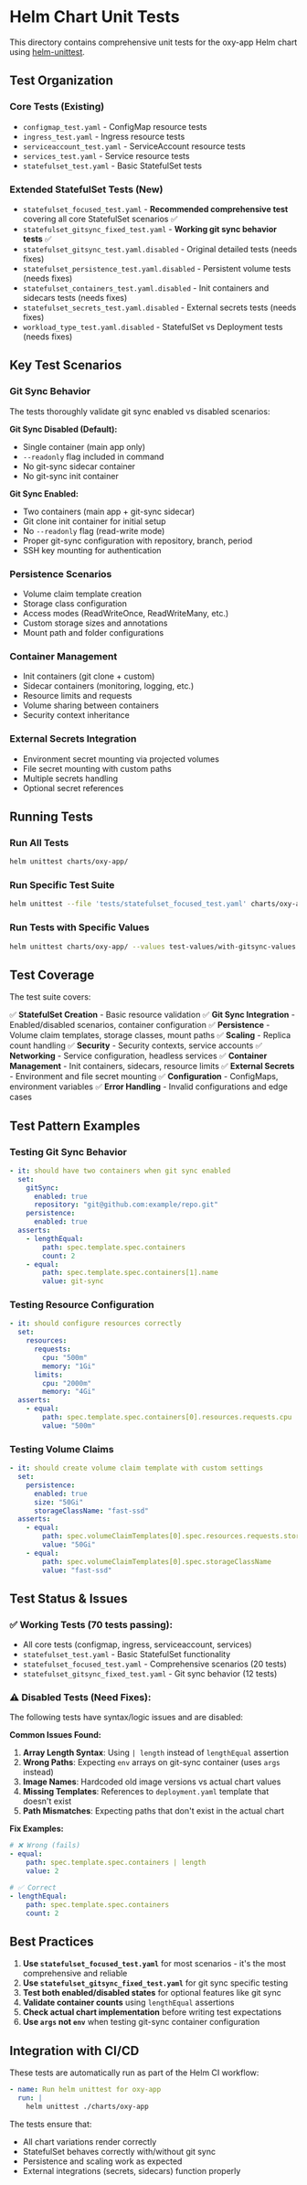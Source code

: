 # Helm Chart Unit Tests

This directory contains comprehensive unit tests for the oxy-app Helm chart using [helm-unittest](https://github.com/quintush/helm-unittest).

## Test Organization

### Core Tests (Existing)
- `configmap_test.yaml` - ConfigMap resource tests
- `ingress_test.yaml` - Ingress resource tests
- `serviceaccount_test.yaml` - ServiceAccount resource tests
- `services_test.yaml` - Service resource tests
- `statefulset_test.yaml` - Basic StatefulSet tests

### Extended StatefulSet Tests (New)
- `statefulset_focused_test.yaml` - **Recommended comprehensive test** covering all core StatefulSet scenarios ✅
- `statefulset_gitsync_fixed_test.yaml` - **Working git sync behavior tests** ✅
- `statefulset_gitsync_test.yaml.disabled` - Original detailed tests (needs fixes)
- `statefulset_persistence_test.yaml.disabled` - Persistent volume tests (needs fixes)
- `statefulset_containers_test.yaml.disabled` - Init containers and sidecars tests (needs fixes)
- `statefulset_secrets_test.yaml.disabled` - External secrets tests (needs fixes)
- `workload_type_test.yaml.disabled` - StatefulSet vs Deployment tests (needs fixes)

## Key Test Scenarios

### Git Sync Behavior
The tests thoroughly validate git sync enabled vs disabled scenarios:

**Git Sync Disabled (Default):**
- Single container (main app only)
- `--readonly` flag included in command
- No git-sync sidecar container
- No git-sync init container

**Git Sync Enabled:**
- Two containers (main app + git-sync sidecar)
- Git clone init container for initial setup
- No `--readonly` flag (read-write mode)
- Proper git-sync configuration with repository, branch, period
- SSH key mounting for authentication

### Persistence Scenarios
- Volume claim template creation
- Storage class configuration
- Access modes (ReadWriteOnce, ReadWriteMany, etc.)
- Custom storage sizes and annotations
- Mount path and folder configurations

### Container Management
- Init containers (git clone + custom)
- Sidecar containers (monitoring, logging, etc.)
- Resource limits and requests
- Volume sharing between containers
- Security context inheritance

### External Secrets Integration
- Environment secret mounting via projected volumes
- File secret mounting with custom paths
- Multiple secrets handling
- Optional secret references

## Running Tests

### Run All Tests
```bash
helm unittest charts/oxy-app/
```

### Run Specific Test Suite
```bash
helm unittest --file 'tests/statefulset_focused_test.yaml' charts/oxy-app/
```

### Run Tests with Specific Values
```bash
helm unittest charts/oxy-app/ --values test-values/with-gitsync-values.yaml
```

## Test Coverage

The test suite covers:

✅ **StatefulSet Creation** - Basic resource validation
✅ **Git Sync Integration** - Enabled/disabled scenarios, container configuration
✅ **Persistence** - Volume claim templates, storage classes, mount paths
✅ **Scaling** - Replica count handling
✅ **Security** - Security contexts, service accounts
✅ **Networking** - Service configuration, headless services
✅ **Container Management** - Init containers, sidecars, resource limits
✅ **External Secrets** - Environment and file secret mounting
✅ **Configuration** - ConfigMaps, environment variables
✅ **Error Handling** - Invalid configurations and edge cases

## Test Pattern Examples

### Testing Git Sync Behavior
```yaml
- it: should have two containers when git sync enabled
  set:
    gitSync:
      enabled: true
      repository: "git@github.com:example/repo.git"
    persistence:
      enabled: true
  asserts:
    - lengthEqual:
        path: spec.template.spec.containers
        count: 2
    - equal:
        path: spec.template.spec.containers[1].name
        value: git-sync
```

### Testing Resource Configuration
```yaml
- it: should configure resources correctly
  set:
    resources:
      requests:
        cpu: "500m"
        memory: "1Gi"
      limits:
        cpu: "2000m"
        memory: "4Gi"
  asserts:
    - equal:
        path: spec.template.spec.containers[0].resources.requests.cpu
        value: "500m"
```

### Testing Volume Claims
```yaml
- it: should create volume claim template with custom settings
  set:
    persistence:
      enabled: true
      size: "50Gi"
      storageClassName: "fast-ssd"
  asserts:
    - equal:
        path: spec.volumeClaimTemplates[0].spec.resources.requests.storage
        value: "50Gi"
    - equal:
        path: spec.volumeClaimTemplates[0].spec.storageClassName
        value: "fast-ssd"
```

## Test Status & Issues

### ✅ **Working Tests (70 tests passing):**
- All core tests (configmap, ingress, serviceaccount, services)
- `statefulset_test.yaml` - Basic StatefulSet functionality
- `statefulset_focused_test.yaml` - Comprehensive scenarios (20 tests)
- `statefulset_gitsync_fixed_test.yaml` - Git sync behavior (12 tests)

### ⚠️ **Disabled Tests (Need Fixes):**
The following tests have syntax/logic issues and are disabled:

**Common Issues Found:**
1. **Array Length Syntax**: Using `| length` instead of `lengthEqual` assertion
2. **Wrong Paths**: Expecting `env` arrays on git-sync container (uses `args` instead)
3. **Image Names**: Hardcoded old image versions vs actual chart values
4. **Missing Templates**: References to `deployment.yaml` template that doesn't exist
5. **Path Mismatches**: Expecting paths that don't exist in the actual chart

**Fix Examples:**
```yaml
# ❌ Wrong (fails)
- equal:
    path: spec.template.spec.containers | length
    value: 2

# ✅ Correct
- lengthEqual:
    path: spec.template.spec.containers
    count: 2
```

## Best Practices

1. **Use `statefulset_focused_test.yaml`** for most scenarios - it's the most comprehensive and reliable
2. **Use `statefulset_gitsync_fixed_test.yaml`** for git sync specific testing
3. **Test both enabled/disabled states** for optional features like git sync
4. **Validate container counts** using `lengthEqual` assertions
5. **Check actual chart implementation** before writing test expectations
6. **Use `args` not `env`** when testing git-sync container configuration

## Integration with CI/CD

These tests are automatically run as part of the Helm CI workflow:

```yaml
- name: Run helm unittest for oxy-app
  run: |
    helm unittest ./charts/oxy-app
```

The tests ensure that:
- All chart variations render correctly
- StatefulSet behaves correctly with/without git sync
- Persistence and scaling work as expected
- External integrations (secrets, sidecars) function properly